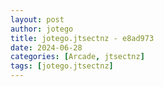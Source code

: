 ```yaml
---
layout: post
author: jotego
title: jotego.jtsectnz - e8ad973
date: 2024-06-28
categories: [Arcade, jtsectnz]
tags: [jotego.jtsectnz]
---
```


